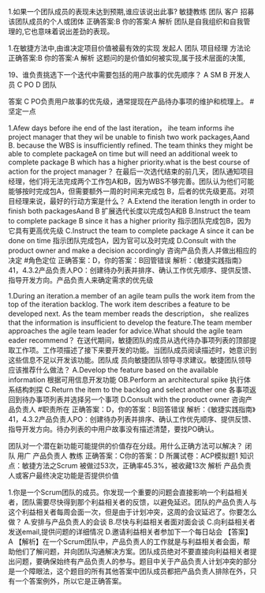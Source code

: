 1.如果一个团队成员的表现未达到预期,谁应该说出此事?
敏捷教练
团队
客户
招募该团队成员的个人或团体
正确答案:B 你的答案:A
解析
团队是自我组织和自我管理的,它也意味着说出差劲的表现。

1.在敏捷方法中,由谁决定项目价值被最有效的实现
发起人
团队
项目经理
方法论
正确答案:B 你的答案:A
解析
这题问的是价值如何被实现,属于技术层面的决策,

19、谁负责挑选下一个迭代中需要包括的用户故事的优先顺序？ 
A SM 
B 开发人员 
C PO 
D 团队

答案 C PO负责用户故事的优先级，通常提现在产品待办事项的维护和梳理上。
#坚定一点


1.Afew days before ihe end of the last iteration， ihe team informs ihe project manager that they wil be unable to finish two work packages,Aand B. because the WBS is insufficiently
refined. The team thinks they might be able to complete packageA on time but will need an additional week to complete package B which has a higher priority.what is the best course of
action for the project manager？
在最后一次选代结束的前几天，团队通知项目经理，他们将无法完成两个工作包A和B，因为WBS不够完善。团队认为他们可能能够按时完成包A，但需要额外一周的时间来完成包
B，后者的优先级更高。对项目经理来说，最好的行动方案是什么？
A.Extend the iteration length in order to finish both packagesAand B
扩展选代长度以完成包A和B
 B.Instruct the team to complete package B since it has a higher priority
指示团队完成包B，因为它具有更高优先级
C.Instruct the team to complete package A since it can be done on time
指示团队完成包A，因为官可以及时完成
D.Consult with the product owner and make a decision accordingly
咨询产品负责人并做出相应的决定    #角色定位
正确答案：D，你的答案：B回管错误 
解析：《敏捷实践指南》41，4.3.2产品负责人PO：创建待办列表并排序、确认工作优先顺序、提供反馈、指导开发方向。产品负责人来确定需求的优先级

1.During an iteration.a member of an agile team pulls the work item from the top of the iteration backlog. The work item describes a feature to be developed next. As the team member reads the description， she realizes that the information is insufficient to develop the feature.The team member approaches the agile team leader for advice.What should the agile team eader recommend？
在送代期间，敏捷团队的成员从选代待办事项列表的顶部提取工作项。工作项描述了接下来要开发的功能。当团队成员阅读描述时，她意识到这些信息不足以开发该功能。团队成
员向敏捷团队领导寻求建议。敏捷团队领导应该推荐什么做法？
A.Develop the feature based on the available information
根据可用信息开发功能
OB.Perform an architectural spike
执行体系结构刺探
C.Return the item to the backlog and select another one
各事项返回到待办事项列表并选择另一个事项
D.Consult with the product owner
咨询产品负责人  #职责所在 
正确答案：D，你的答案：B回答错误
解析：《敏捷实践指南》41，4.3.2产品负责人PO：创建待办列表并排序、确认工作优先顺序、提供反馈、指导开发方向。待办列表的中用户故事没有描述清楚，要找PO确认。


团队对一个潜在新功能可能提供的价值存在分歧。用什么正确方法可以解决？
闭队
用广
产品负责人
教练
正确答案：C你的答案：D
所厲试卷：ACP模拟题1
知识点：敏捷方法之Scrum
被做过53次，正确率45.3%，被收藏13次
解析
产品负责人或客户最终决定功能是否提供价值

1.你是一个Scrum团队的成员。你发现一个重要的问题会直接影响一个利益相关者，团队需要尽快得到那个利益相关者的反馈，以避免延迟。团队的产品负责人与这个利益相关者每周会面一次，但是由于计划冲突，这周的会议延迟了。你要怎么做？ 
A.安排与产品负责人的会谈 
B.尽快与利益相关者面对面会谈 
C.向利益相关者发送email,提供问题的详细情况 
D.邀请利益相关者参加下一个每日站会 
【答案】A 【解析】在一个Scrum团队中，产品负责人的工作就是与利益相关者会面，帮助他们了解问题，并向团队沟通解决方案。团队成员绝对不要直接向利益相关者提出问题，要确保始终有产品负责人的参与。题目中关于产品负责人计划冲突的部分是一个障眼法，这个题目的所有其他答案中团队成员都把产品负责人排除在外，只有一个答案例外，所以它是正确答案。
